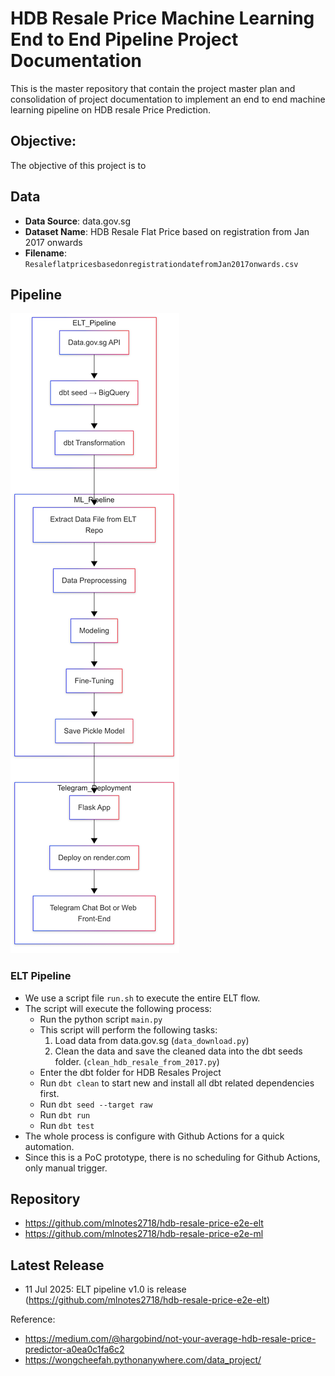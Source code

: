 # HDB Resale Price Machine Learning End to End Pipeline Project Documentation

This is the master repository that contain the project master plan and consolidation of project documentation to implement an end to end machine learning pipeline on HDB resale Price Prediction.

## Objective:
The objective of this project is to 

## Data

- **Data Source**: data.gov.sg
- **Dataset Name**:  HDB Resale Flat Price based on registration from Jan 2017 onwards
- **Filename**: `ResaleflatpricesbasedonregistrationdatefromJan2017onwards.csv`

## Pipeline
![alt text](assets/e2e_p1.png)

### ELT Pipeline
- We use a script file `run.sh` to execute the entire ELT flow.
- The script will execute the following process:
    - Run the python script `main.py`
    - This script will perform the following tasks:
        1. Load data from data.gov.sg (`data_download.py`)
        2. Clean the data and save the cleaned data into the dbt seeds folder. (`clean_hdb_resale_from_2017.py`)
    - Enter the dbt folder for HDB Resales Project
    - Run `dbt clean` to start new and install all dbt related dependencies first.
    - Run `dbt seed --target raw`
    - Run `dbt run`
    - Run `dbt test`
- The whole process is configure with Github Actions for a quick automation.
- Since this is a PoC prototype, there is no scheduling for Github Actions, only manual trigger.

## Repository
- https://github.com/mlnotes2718/hdb-resale-price-e2e-elt
- https://github.com/mlnotes2718/hdb-resale-price-e2e-ml


## Latest Release
- 11 Jul 2025: ELT pipeline v1.0 is release (https://github.com/mlnotes2718/hdb-resale-price-e2e-elt)


Reference:
- https://medium.com/@hargobind/not-your-average-hdb-resale-price-predictor-a0ea0c1fa6c2
- https://wongcheefah.pythonanywhere.com/data_project/